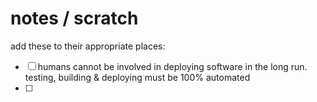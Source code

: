 # notes / scratch

add these to their appropriate places:


- [ ] humans cannot be involved in deploying software in the long run. testing, building & deploying must be 100% automated
- [ ] 

